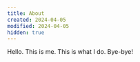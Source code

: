 ```yaml
---
title: About
created: 2024-04-05
modified: 2024-04-05
hidden: true
---
```


Hello. This is me. This is what I do. Bye-bye!
